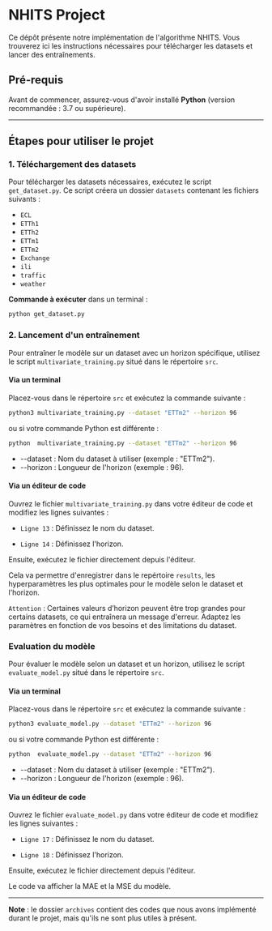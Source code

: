 # NHITS Project

Ce dépôt présente notre implémentation de l'algorithme NHITS. Vous trouverez ici les instructions nécessaires pour télécharger les datasets et lancer des entraînements.

## Pré-requis

Avant de commencer, assurez-vous d'avoir installé **Python**  (version recommandée : 3.7 ou supérieure).


---

## Étapes pour utiliser le projet

### 1. Téléchargement des datasets

Pour télécharger les datasets nécessaires, exécutez le script `get_dataset.py`. Ce script créera un dossier `datasets` contenant les fichiers suivants :

- `ECL`
- `ETTh1`
- `ETTh2`
- `ETTm1`
- `ETTm2`
- `Exchange`
- `ili`
- `traffic`
- `weather`

**Commande à exécuter** dans un terminal :

```bash
python get_dataset.py
```
 
### 2. Lancement d'un entraînement

Pour entraîner le modèle sur un dataset avec un horizon spécifique, utilisez le script `multivariate_training.py` situé dans le répertoire `src`.

#### Via un terminal

Placez-vous dans le répertoire `src` et exécutez la commande suivante :

```bash
python3 multivariate_training.py --dataset "ETTm2" --horizon 96
```
ou si votre commande Python est différente :
```bash
python  multivariate_training.py --dataset "ETTm2" --horizon 96
```
- --dataset : Nom du dataset à utiliser (exemple : "ETTm2"). 
- --horizon : Longueur de l'horizon (exemple : 96).

#### Via un éditeur de code

Ouvrez le fichier `multivariate_training.py` dans votre éditeur de code et modifiez les lignes suivantes :

- `Ligne 13` : Définissez le nom du dataset.

- `Ligne 14` : Définissez l'horizon.

Ensuite, exécutez le fichier directement depuis l'éditeur.

Cela va permettre d'enregistrer dans le repértoire `results`, les hyperparamètres les plus optimales pour le modèle selon le dataset et l'horizon.

`Attention` : Certaines valeurs d’horizon peuvent être trop grandes pour certains datasets, ce qui entraînera un message d'erreur. Adaptez les paramètres en fonction de vos besoins et des limitations du dataset.

### Evaluation du modèle
Pour évaluer le modèle selon un dataset et un horizon, utilisez le script `evaluate_model.py` situé dans le répertoire `src`.

#### Via un terminal

Placez-vous dans le répertoire `src` et exécutez la commande suivante :

```bash
python3 evaluate_model.py --dataset "ETTm2" --horizon 96
```
ou si votre commande Python est différente :
```bash
python  evaluate_model.py --dataset "ETTm2" --horizon 96
```
- --dataset : Nom du dataset à utiliser (exemple : "ETTm2"). 
- --horizon : Longueur de l'horizon (exemple : 96).

#### Via un éditeur de code

Ouvrez le fichier `evaluate_model.py` dans votre éditeur de code et modifiez les lignes suivantes :

- `Ligne 17` : Définissez le nom du dataset.

- `Ligne 18` : Définissez l'horizon.

Ensuite, exécutez le fichier directement depuis l'éditeur.

Le code va afficher la MAE et la MSE du modèle.

---

**Note** : le dossier `archives` contient des codes que nous avons implémenté durant le projet, mais qu'ils ne sont plus utiles à présent.
